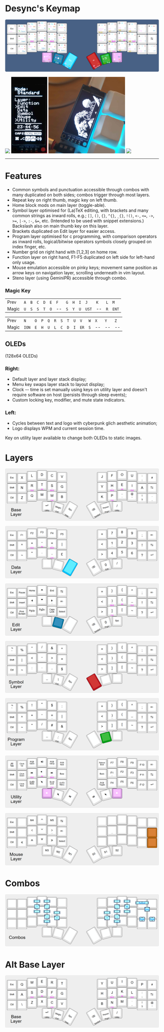 # Desync's Keymap
![Layout](images/layout.png?raw=true)

<img src="./images/left.gif" height="250">   <img src="./images/right.jpg" height="250">   <img src="./images/waves.png" height="250">   <img src="./images/four-byte-burger.png" height="250">


---
# Features
- Common symbols and punctuation accessible through combos with many duplicated on both sides; combos trigger through most layers.
- Repeat key on right thumb, magic key on left thumb.
- Home block mods on main layer (toggle-able).
- Symbol layer optimised for (La)TeX editing, with brackets and many common strings as inward rolls, e.g.; `[]`, `()`, `{}`, `^{}`, `_{}`, `!()`, `<-`, `<=`, `->`, `>=`, `|->`, `:-`, `&=`, etc. (Intended to be used with snippet extensions.) Backslash also on main thumb key on this layer.
- Brackets duplicated on Edit layer for easier access.
- Program layer optimised for c programming, with comparison operators as inward rolls, logical/bitwise operators symbols closely grouped on index finger, etc.
- Number grid on right hand with [1,2,3] on home row.
- Function layer on right hand, F1-F5 duplicated on left side for left-hand only usage.
- Mouse emulation accessible on pinky keys; movement same position as arrow keys on navigation layer, scrolling underneath in vim layout.
- Steno layer (using GeminiPR) accessible through combo.

### Magic Key

|     |     |     |     |     |     |     |     |     |     |     |     |     |     |
| --- | --- | --- | --- | --- | --- | --- | --- | --- | --- | --- | --- | --- | --- |
| Prev  | `A` | `B`  | `C` | `D` | `E` | `F` | `G` | `H` | `I` | `J`   | `K` | `L` | `M`   | 
| Magic | `U` | `S`  | `S` | `T` | `O` | --  | `S` | `Y` | `U` | `UST` | --  | `R` | `ENT` |

|     |     |     |     |     |     |     |     |     |     |     |     |     |     |
| --- | --- | --- | --- | --- | --- | --- | --- | --- | --- | --- | --- | --- | --- |
| Prev  | `N`   | `O` | `P` | `Q` | `R` | `S` | `T` | `U` | `V`  | `W` | `X` | `Y` | `Z` |
| Magic | `ION` | `E` | `H` | `U` | `L` | `C` | `D` | `I` | `ER` | `S` | --  | --  | --  |



## OLEDs
(128x64 OLEDs)
### Right:
- Default layer and layer stack display;
- Menu key swaps layer stack to layout display;
- Clock -- time is set manually using keys on utility layer and doesn't require software on host (persists through sleep events);
- Custom locking key, modifier, and mute state indicators.

### Left:
- Cycles between text and logo with cyberpunk glich aesthetic animation;
- Logo displays WPM and current session time.

Key on utility layer available to change both OLEDs to static images.


# Layers
![Base](images/base.png?raw=true)

![Data](images/data.png?raw=true)

![Edit](images/edit.png?raw=true)

![Symbol](images/symbol.png?raw=true)

![Program](images/program.png?raw=true)

![Utility](images/utility.png?raw=true)

![Mouse](images/mouse.png?raw=true)

# Combos

![Combos](images/combos.png?raw=true)

# Alt Base Layer

![QWERTY](images/qwerty.png?raw=true)


